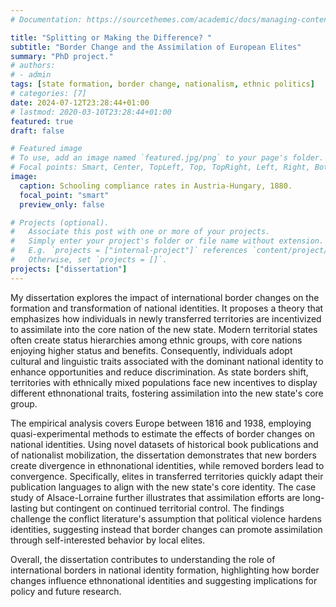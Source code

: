 ```yaml
---
# Documentation: https://sourcethemes.com/academic/docs/managing-content/

title: "Splitting or Making the Difference? "
subtitle: "Border Change and the Assimilation of European Elites"
summary: "PhD project."
# authors: 
# - admin
tags: [state formation, border change, nationalism, ethnic politics]
# categories: [7]
date: 2024-07-12T23:28:44+01:00
# lastmod: 2020-03-10T23:28:44+01:00
featured: true
draft: false

# Featured image
# To use, add an image named `featured.jpg/png` to your page's folder.
# Focal points: Smart, Center, TopLeft, Top, TopRight, Left, Right, BottomLeft, Bottom, BottomRight.
image: 
  caption: Schooling compliance rates in Austria-Hungary, 1880.
  focal_point: "smart"
  preview_only: false

# Projects (optional).
#   Associate this post with one or more of your projects.
#   Simply enter your project's folder or file name without extension.
#   E.g. `projects = ["internal-project"]` references `content/project/deep-learning/index.md`.
#   Otherwise, set `projects = []`.
projects: ["dissertation"]
---
```


My dissertation explores the impact of international border changes on the formation and transformation of national identities. It proposes a theory that emphasizes how individuals in newly transferred territories are incentivized to assimilate into the core nation of the new state. Modern territorial states often create status hierarchies among ethnic groups, with core nations enjoying higher status and benefits. Consequently, individuals adopt cultural and linguistic traits associated with the dominant national identity to enhance opportunities and reduce discrimination. As state borders shift, territories with ethnically mixed populations face new incentives to display different ethnonational traits, fostering assimilation into the new state's core group.

The empirical analysis covers Europe between 1816 and 1938, employing quasi-experimental methods to estimate the effects of border changes on national identities. Using novel datasets of historical book publications and of nationalist mobilization, the dissertation demonstrates that new borders create divergence in ethnonational identities, while removed borders lead to convergence. Specifically, elites in transferred territories quickly adapt their publication languages to align with the new state's core identity.
The case study of Alsace-Lorraine further illustrates that assimilation efforts are long-lasting but contingent on continued territorial control. The findings challenge the conflict literature's assumption that political violence hardens identities, suggesting instead that border changes can promote assimilation through self-interested behavior by local elites.

Overall, the dissertation contributes to understanding the role of international borders in national identity formation, highlighting how border changes influence ethnonational identities and suggesting implications for policy and future research.

